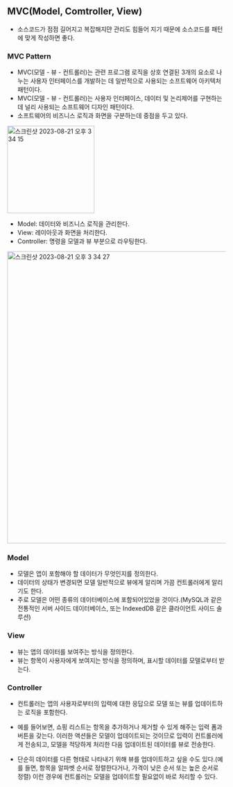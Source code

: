 ## MVC(Model, Comtroller, View)

- 소스코드가 점점 길어지고 복잡해지먄 관리도 힘들어 지기 때문에 소스코드를 패턴에 맞게 작성하면 좋다.

### MVC Pattern

- MVC(모델 - 뷰 - 컨트롤러)는 관련 프로그램 로직을 상호 연결된 3개의 요소로 나누는 사용자 인터페이스를 개발하는 데 일반적으로 사용되는 소프트웨어 아키텍처 패턴이다.
- MVC(모델 - 뷰 - 컨트롤러)는 사용자 인터페이스, 데이터 및 논리제어를 구현하는데 널리 사용되는 소프트웨어 디자인 패턴이다.
- 소프트웨어의 비즈니스 로직과 화면을 구분하는데 중점을 두고 있다.

<img width="201" alt="스크린샷 2023-08-21 오후 3 34 15" src="https://github.com/ehdgusdl9177/NodeJs/assets/75515697/e5611f57-db00-456b-abbb-59c0a50613bc">

- Model: 데이터와 비즈니스 로직을 관리한다.
- View: 레이아웃과 화면을 처리한다.
- Controller: 명령을 모델과 뷰 부분으로 라우팅한다.

<img width="672" alt="스크린샷 2023-08-21 오후 3 34 27" src="https://github.com/ehdgusdl9177/NodeJs/assets/75515697/e9c1cb56-131a-49a4-a056-b5cf9a96420a">

### Model

- 모델은 앱이 포함해야 할 데이터가 무엇인지를 정의한다.
- 데이터의 상태가 변경되면 모델 일반적으로 뷰에게 알리며 가끔 컨트롤러에게 알리기도 한다.
- 주로 모델은 어떤 종류의 데이터베이스에 포함되어있었을 것이다.(MySQL과 같은 전통적인 서버 사이드 데이터베이스, 또는 IndexedDB 같은 클라이언트 사이드 솔루션)

### View

- 뷰는 앱의 데이터를 보여주는 방식을 정의한다.
- 뷰는 항목이 사용자에게 보여지는 방식을 정의하며, 표시할 데이터를 모델로부터 받는다.

### Controller

- 컨트롤러는 앱의 사용자로부터의 입력에 대한 응답으로 모델 또는 뷰를 업데이트하는 로직을 포함한다.
- 예를 들어보면, 쇼핑 리스트는 항목을 추가하거나 제거할 수 있게 해주는 입력 폼과 버튼을 갖는다. 이러한 액션들은 모델이 업데이트되는 것이므로 입력이 컨트롤러에게 전송되고, 모델을 적당하게 처리한 다음 업데이트된 데이터를 뷰로 전송한다.

- 단순히 데이터를 다른 형태로 나타내기 위해 뷰를 업데이트하고 싶을 수도 있다.(예를 들면, 항목을 알파벳 순서로 정렬한다거나, 가격이 낮은 순서 또는 높은 순서로 정렬) 이런 경우에 컨트롤러는 모델을 업데이트할 필요없이 바로 처리할 수 있다.
